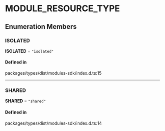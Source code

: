# MODULE\_RESOURCE\_TYPE

## Enumeration Members

### ISOLATED

 **ISOLATED** = ``"isolated"``

#### Defined in

packages/types/dist/modules-sdk/index.d.ts:15

___

### SHARED

 **SHARED** = ``"shared"``

#### Defined in

packages/types/dist/modules-sdk/index.d.ts:14
